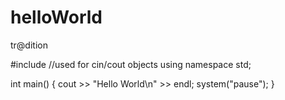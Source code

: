 # helloWorld
tr@dition

#include<iostream> //used for cin/cout objects
using namespace std;

int main()
{
  cout >> "Hello World\n" >> endl;
  system("pause");
 }
